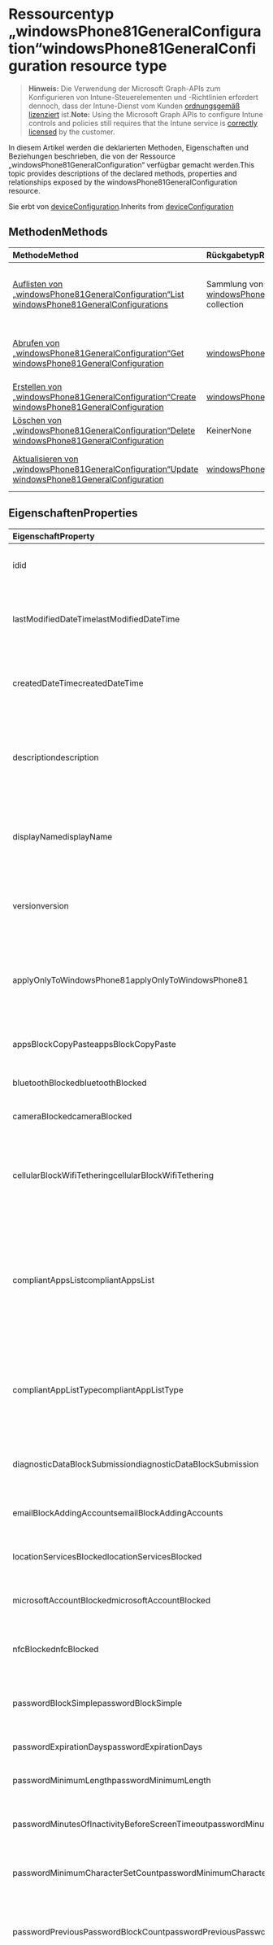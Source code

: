 # <a name="windowsphone81generalconfiguration-resource-type"></a><span data-ttu-id="5504e-101">Ressourcentyp „windowsPhone81GeneralConfiguration“</span><span class="sxs-lookup"><span data-stu-id="5504e-101">windowsPhone81GeneralConfiguration resource type</span></span>

> <span data-ttu-id="5504e-102">**Hinweis:** Die Verwendung der Microsoft Graph-APIs zum Konfigurieren von Intune-Steuerelementen und -Richtlinien erfordert dennoch, dass der Intune-Dienst vom Kunden [ordnungsgemäß lizenziert](https://go.microsoft.com/fwlink/?linkid=839381) ist.</span><span class="sxs-lookup"><span data-stu-id="5504e-102">**Note:** Using the Microsoft Graph APIs to configure Intune controls and policies still requires that the Intune service is [correctly licensed](https://go.microsoft.com/fwlink/?linkid=839381) by the customer.</span></span>

<span data-ttu-id="5504e-103">In diesem Artikel werden die deklarierten Methoden, Eigenschaften und Beziehungen beschrieben, die von der Ressource „windowsPhone81GeneralConfiguration“ verfügbar gemacht werden.</span><span class="sxs-lookup"><span data-stu-id="5504e-103">This topic provides descriptions of the declared methods, properties and relationships exposed by the windowsPhone81GeneralConfiguration resource.</span></span>

<span data-ttu-id="5504e-104">Sie erbt von [deviceConfiguration](../resources/intune_deviceconfig_deviceconfiguration.md).</span><span class="sxs-lookup"><span data-stu-id="5504e-104">Inherits from [deviceConfiguration](../resources/intune_deviceconfig_deviceconfiguration.md)</span></span>

## <a name="methods"></a><span data-ttu-id="5504e-105">Methoden</span><span class="sxs-lookup"><span data-stu-id="5504e-105">Methods</span></span>
|<span data-ttu-id="5504e-106">Methode</span><span class="sxs-lookup"><span data-stu-id="5504e-106">Method</span></span>|<span data-ttu-id="5504e-107">Rückgabetyp</span><span class="sxs-lookup"><span data-stu-id="5504e-107">Return Type</span></span>|<span data-ttu-id="5504e-108">Beschreibung</span><span class="sxs-lookup"><span data-stu-id="5504e-108">Description</span></span>|
|:---|:---|:---|
|[<span data-ttu-id="5504e-109">Auflisten von „windowsPhone81GeneralConfiguration“</span><span class="sxs-lookup"><span data-stu-id="5504e-109">List windowsPhone81GeneralConfigurations</span></span>](../api/intune_deviceconfig_windowsphone81generalconfiguration_list.md)|<span data-ttu-id="5504e-110">Sammlung von Objekten des Typs [windowsPhone81GeneralConfiguration](../resources/intune_deviceconfig_windowsphone81generalconfiguration.md)</span><span class="sxs-lookup"><span data-stu-id="5504e-110">[windowsPhone81GeneralConfiguration](../resources/intune_deviceconfig_windowsphone81generalconfiguration.md) collection</span></span>|<span data-ttu-id="5504e-111">Listet die Eigenschaften und Beziehungen von Objekten des Typs [windowsPhone81GeneralConfiguration](../resources/intune_deviceconfig_windowsphone81generalconfiguration.md) auf.</span><span class="sxs-lookup"><span data-stu-id="5504e-111">List properties and relationships of the [windowsPhone81GeneralConfiguration](../resources/intune_deviceconfig_windowsphone81generalconfiguration.md) objects.</span></span>|
|[<span data-ttu-id="5504e-112">Abrufen von „windowsPhone81GeneralConfiguration“</span><span class="sxs-lookup"><span data-stu-id="5504e-112">Get windowsPhone81GeneralConfiguration</span></span>](../api/intune_deviceconfig_windowsphone81generalconfiguration_get.md)|[<span data-ttu-id="5504e-113">windowsPhone81GeneralConfiguration</span><span class="sxs-lookup"><span data-stu-id="5504e-113">windowsPhone81GeneralConfiguration</span></span>](../resources/intune_deviceconfig_windowsphone81generalconfiguration.md)|<span data-ttu-id="5504e-114">Liest die Eigenschaften und Beziehungen von Objekten des Typs [windowsPhone81GeneralConfiguration](../resources/intune_deviceconfig_windowsphone81generalconfiguration.md).</span><span class="sxs-lookup"><span data-stu-id="5504e-114">Read properties and relationships of [plannerTaskDetails](../resources/intune_deviceconfig_windowsphone81generalconfiguration.md) object.</span></span>|
|[<span data-ttu-id="5504e-115">Erstellen von „windowsPhone81GeneralConfiguration“</span><span class="sxs-lookup"><span data-stu-id="5504e-115">Create windowsPhone81GeneralConfiguration</span></span>](../api/intune_deviceconfig_windowsphone81generalconfiguration_create.md)|[<span data-ttu-id="5504e-116">windowsPhone81GeneralConfiguration</span><span class="sxs-lookup"><span data-stu-id="5504e-116">windowsPhone81GeneralConfiguration</span></span>](../resources/intune_deviceconfig_windowsphone81generalconfiguration.md)|<span data-ttu-id="5504e-117">Erstellt neue Objekte des Typs [windowsPhone81GeneralConfiguration](../resources/intune_deviceconfig_windowsphone81generalconfiguration.md).</span><span class="sxs-lookup"><span data-stu-id="5504e-117">Create a new [plannerBucket](../resources/intune_deviceconfig_windowsphone81generalconfiguration.md) object.</span></span>|
|[<span data-ttu-id="5504e-118">Löschen von „windowsPhone81GeneralConfiguration“</span><span class="sxs-lookup"><span data-stu-id="5504e-118">Delete windowsPhone81GeneralConfiguration</span></span>](../api/intune_deviceconfig_windowsphone81generalconfiguration_delete.md)|<span data-ttu-id="5504e-119">Keiner</span><span class="sxs-lookup"><span data-stu-id="5504e-119">None</span></span>|<span data-ttu-id="5504e-120">Löscht Objekte des Typs [windowsPhone81GeneralConfiguration](../resources/intune_deviceconfig_windowsphone81generalconfiguration.md).</span><span class="sxs-lookup"><span data-stu-id="5504e-120">Deletes a [windowsPhone81GeneralConfiguration](../resources/intune_deviceconfig_windowsphone81generalconfiguration.md).</span></span>|
|[<span data-ttu-id="5504e-121">Aktualisieren von „windowsPhone81GeneralConfiguration“</span><span class="sxs-lookup"><span data-stu-id="5504e-121">Update windowsPhone81GeneralConfiguration</span></span>](../api/intune_deviceconfig_windowsphone81generalconfiguration_update.md)|[<span data-ttu-id="5504e-122">windowsPhone81GeneralConfiguration</span><span class="sxs-lookup"><span data-stu-id="5504e-122">windowsPhone81GeneralConfiguration</span></span>](../resources/intune_deviceconfig_windowsphone81generalconfiguration.md)|<span data-ttu-id="5504e-123">Aktualisiert die Eigenschaften von Objekten des Typs [windowsPhone81GeneralConfiguration](../resources/intune_deviceconfig_windowsphone81generalconfiguration.md).</span><span class="sxs-lookup"><span data-stu-id="5504e-123">Update the properties of a [calendar](../resources/intune_deviceconfig_windowsphone81generalconfiguration.md) object.</span></span>|

## <a name="properties"></a><span data-ttu-id="5504e-124">Eigenschaften</span><span class="sxs-lookup"><span data-stu-id="5504e-124">Properties</span></span>
|<span data-ttu-id="5504e-125">Eigenschaft</span><span class="sxs-lookup"><span data-stu-id="5504e-125">Property</span></span>|<span data-ttu-id="5504e-126">Typ</span><span class="sxs-lookup"><span data-stu-id="5504e-126">Type</span></span>|<span data-ttu-id="5504e-127">Beschreibung</span><span class="sxs-lookup"><span data-stu-id="5504e-127">Description</span></span>|
|:---|:---|:---|
|<span data-ttu-id="5504e-128">id</span><span class="sxs-lookup"><span data-stu-id="5504e-128">id</span></span>|<span data-ttu-id="5504e-129">String</span><span class="sxs-lookup"><span data-stu-id="5504e-129">String</span></span>|<span data-ttu-id="5504e-130">Schlüssel der Entität.</span><span class="sxs-lookup"><span data-stu-id="5504e-130">Key of the setting.</span></span> <span data-ttu-id="5504e-131">Geerbt von [deviceConfiguration](../resources/intune_deviceconfig_deviceconfiguration.md).</span><span class="sxs-lookup"><span data-stu-id="5504e-131">Inherited from [deviceConfiguration](../resources/intune_deviceconfig_deviceconfiguration.md)</span></span>|
|<span data-ttu-id="5504e-132">lastModifiedDateTime</span><span class="sxs-lookup"><span data-stu-id="5504e-132">lastModifiedDateTime</span></span>|<span data-ttu-id="5504e-133">DateTimeOffset</span><span class="sxs-lookup"><span data-stu-id="5504e-133">DateTimeOffset</span></span>|<span data-ttu-id="5504e-134">Datum und Uhrzeit der letzten Änderung des Objekts.</span><span class="sxs-lookup"><span data-stu-id="5504e-134">Indicates the date the object was last modified.</span></span> <span data-ttu-id="5504e-135">Geerbt von [deviceConfiguration](../resources/intune_deviceconfig_deviceconfiguration.md).</span><span class="sxs-lookup"><span data-stu-id="5504e-135">Inherited from [deviceConfiguration](../resources/intune_deviceconfig_deviceconfiguration.md)</span></span>|
|<span data-ttu-id="5504e-136">createdDateTime</span><span class="sxs-lookup"><span data-stu-id="5504e-136">createdDateTime</span></span>|<span data-ttu-id="5504e-137">DateTimeOffset</span><span class="sxs-lookup"><span data-stu-id="5504e-137">DateTimeOffset</span></span>|<span data-ttu-id="5504e-138">Datum und Uhrzeit der Erstellung des Objekts.</span><span class="sxs-lookup"><span data-stu-id="5504e-138">DateTime the object was created.</span></span> <span data-ttu-id="5504e-139">Geerbt von [deviceConfiguration](../resources/intune_deviceconfig_deviceconfiguration.md).</span><span class="sxs-lookup"><span data-stu-id="5504e-139">Inherited from [deviceConfiguration](../resources/intune_deviceconfig_deviceconfiguration.md)</span></span>|
|<span data-ttu-id="5504e-140">description</span><span class="sxs-lookup"><span data-stu-id="5504e-140">description</span></span>|<span data-ttu-id="5504e-141">String</span><span class="sxs-lookup"><span data-stu-id="5504e-141">String</span></span>|<span data-ttu-id="5504e-142">Beschreibung der Gerätekonfiguration (vom Administrator festgelegt).</span><span class="sxs-lookup"><span data-stu-id="5504e-142">Admin provided description of the Device Configuration.</span></span> <span data-ttu-id="5504e-143">Geerbt von [deviceConfiguration](../resources/intune_deviceconfig_deviceconfiguration.md).</span><span class="sxs-lookup"><span data-stu-id="5504e-143">Inherited from [deviceConfiguration](../resources/intune_deviceconfig_deviceconfiguration.md)</span></span>|
|<span data-ttu-id="5504e-144">displayName</span><span class="sxs-lookup"><span data-stu-id="5504e-144">displayName</span></span>|<span data-ttu-id="5504e-145">String</span><span class="sxs-lookup"><span data-stu-id="5504e-145">String</span></span>|<span data-ttu-id="5504e-146">Name der Gerätekonfiguration (vom Administrator festgelegt).</span><span class="sxs-lookup"><span data-stu-id="5504e-146">Admin provided name of the device configuration.</span></span> <span data-ttu-id="5504e-147">Geerbt von [deviceConfiguration](../resources/intune_deviceconfig_deviceconfiguration.md).</span><span class="sxs-lookup"><span data-stu-id="5504e-147">Inherited from [deviceConfiguration](../resources/intune_deviceconfig_deviceconfiguration.md)</span></span>|
|<span data-ttu-id="5504e-148">version</span><span class="sxs-lookup"><span data-stu-id="5504e-148">version</span></span>|<span data-ttu-id="5504e-149">Int32</span><span class="sxs-lookup"><span data-stu-id="5504e-149">Int32</span></span>|<span data-ttu-id="5504e-150">Version der Gerätekonfiguration.</span><span class="sxs-lookup"><span data-stu-id="5504e-150">Version of the device configuration.</span></span> <span data-ttu-id="5504e-151">Geerbt von [deviceConfiguration](../resources/intune_deviceconfig_deviceconfiguration.md).</span><span class="sxs-lookup"><span data-stu-id="5504e-151">Inherited from [deviceConfiguration](../resources/intune_deviceconfig_deviceconfiguration.md)</span></span>|
|<span data-ttu-id="5504e-152">applyOnlyToWindowsPhone81</span><span class="sxs-lookup"><span data-stu-id="5504e-152">applyOnlyToWindowsPhone81</span></span>|<span data-ttu-id="5504e-153">Boolean</span><span class="sxs-lookup"><span data-stu-id="5504e-153">Boolean</span></span>|<span data-ttu-id="5504e-154">Wert, der angibt, ob die Richtlinie nur für Windows Phone 8.1 gilt.</span><span class="sxs-lookup"><span data-stu-id="5504e-154">Value indicating whether this policy only applies to Windows Phone 8.1.</span></span> <span data-ttu-id="5504e-155">Diese Eigenschaft ist schreibgeschützt.</span><span class="sxs-lookup"><span data-stu-id="5504e-155">This property is read-only.</span></span>|
|<span data-ttu-id="5504e-156">appsBlockCopyPaste</span><span class="sxs-lookup"><span data-stu-id="5504e-156">appsBlockCopyPaste</span></span>|<span data-ttu-id="5504e-157">Boolean</span><span class="sxs-lookup"><span data-stu-id="5504e-157">Boolean</span></span>|<span data-ttu-id="5504e-158">Gibt an, ob Kopieren/Einfügen blockiert werden soll.</span><span class="sxs-lookup"><span data-stu-id="5504e-158">Indicates whether or not to block copy paste.</span></span>|
|<span data-ttu-id="5504e-159">bluetoothBlocked</span><span class="sxs-lookup"><span data-stu-id="5504e-159">bluetoothBlocked</span></span>|<span data-ttu-id="5504e-160">Boolean</span><span class="sxs-lookup"><span data-stu-id="5504e-160">Boolean</span></span>|<span data-ttu-id="5504e-161">Gibt an, ob Bluetooth blockiert werden soll.</span><span class="sxs-lookup"><span data-stu-id="5504e-161">Indicates whether or not to block bluetooth.</span></span>|
|<span data-ttu-id="5504e-162">cameraBlocked</span><span class="sxs-lookup"><span data-stu-id="5504e-162">cameraBlocked</span></span>|<span data-ttu-id="5504e-163">Boolean</span><span class="sxs-lookup"><span data-stu-id="5504e-163">Boolean</span></span>|<span data-ttu-id="5504e-164">Gibt an, ob die Kamera blockiert werden soll.</span><span class="sxs-lookup"><span data-stu-id="5504e-164">Indicates whether or not to block camera.</span></span>|
|<span data-ttu-id="5504e-165">cellularBlockWifiTethering</span><span class="sxs-lookup"><span data-stu-id="5504e-165">cellularBlockWifiTethering</span></span>|<span data-ttu-id="5504e-166">Boolean</span><span class="sxs-lookup"><span data-stu-id="5504e-166">Boolean</span></span>|<span data-ttu-id="5504e-167">Gibt an, ob WLAN-Tethering blockiert werden soll.</span><span class="sxs-lookup"><span data-stu-id="5504e-167">Indicates whether or not to block Wi-Fi tethering.</span></span> <span data-ttu-id="5504e-168">Hat keine Auswirkungen, wenn die WLAN-Funktion blockiert ist.</span><span class="sxs-lookup"><span data-stu-id="5504e-168">Has no impact if Wi-Fi is blocked.</span></span>|
|<span data-ttu-id="5504e-169">compliantAppsList</span><span class="sxs-lookup"><span data-stu-id="5504e-169">compliantAppsList</span></span>|<span data-ttu-id="5504e-170">Sammlung von Objekten des Typs [appListItem](../resources/intune_deviceconfig_applistitem.md)</span><span class="sxs-lookup"><span data-stu-id="5504e-170">[appListItem](../resources/intune_deviceconfig_applistitem.md) collection</span></span>|<span data-ttu-id="5504e-171">Liste aller Apps, für die die Konformitätsrichtlinie gilt (Zulassungsliste oder Sperrliste, gesteuert über „compliantAppListType“).</span><span class="sxs-lookup"><span data-stu-id="5504e-171">List of apps in the compliance (either allow list or block list, controlled by CompliantAppListType).</span></span> <span data-ttu-id="5504e-172">Diese Sammlung darf maximal 10.000 Elemente enthalten.</span><span class="sxs-lookup"><span data-stu-id="5504e-172">This collection can contain a maximum of 10000 elements.</span></span>|
|<span data-ttu-id="5504e-173">compliantAppListType</span><span class="sxs-lookup"><span data-stu-id="5504e-173">compliantAppListType</span></span>|<span data-ttu-id="5504e-174">String</span><span class="sxs-lookup"><span data-stu-id="5504e-174">String</span></span>|<span data-ttu-id="5504e-175">Typ der in „compliantAppsList“ definierten Liste.</span><span class="sxs-lookup"><span data-stu-id="5504e-175">List that is in the AppComplianceList.</span></span> <span data-ttu-id="5504e-176">Mögliche Werte sind: `none`, `appsInListCompliant` und `appsNotInListCompliant`.</span><span class="sxs-lookup"><span data-stu-id="5504e-176">Possible values are: `none`, `appsInListCompliant`, `appsNotInListCompliant`.</span></span>|
|<span data-ttu-id="5504e-177">diagnosticDataBlockSubmission</span><span class="sxs-lookup"><span data-stu-id="5504e-177">diagnosticDataBlockSubmission</span></span>|<span data-ttu-id="5504e-178">Boolean</span><span class="sxs-lookup"><span data-stu-id="5504e-178">Boolean</span></span>|<span data-ttu-id="5504e-179">Gibt an, ob die Übermittlung von Diagnosedaten blockiert werden soll.</span><span class="sxs-lookup"><span data-stu-id="5504e-179">Indicates whether or not to block diagnostic data submission.</span></span>|
|<span data-ttu-id="5504e-180">emailBlockAddingAccounts</span><span class="sxs-lookup"><span data-stu-id="5504e-180">emailBlockAddingAccounts</span></span>|<span data-ttu-id="5504e-181">Boolean</span><span class="sxs-lookup"><span data-stu-id="5504e-181">Boolean</span></span>|<span data-ttu-id="5504e-182">Gibt an, ob benutzerdefinierte E-Mail-Konten blockiert werden sollen.</span><span class="sxs-lookup"><span data-stu-id="5504e-182">Indicates whether or not to block custom email accounts.</span></span>|
|<span data-ttu-id="5504e-183">locationServicesBlocked</span><span class="sxs-lookup"><span data-stu-id="5504e-183">locationServicesBlocked</span></span>|<span data-ttu-id="5504e-184">Boolean</span><span class="sxs-lookup"><span data-stu-id="5504e-184">Boolean</span></span>|<span data-ttu-id="5504e-185">Gibt an, ob die Ortungsdienste blockiert werden sollen.</span><span class="sxs-lookup"><span data-stu-id="5504e-185">Indicates whether or not to block location services.</span></span>|
|<span data-ttu-id="5504e-186">microsoftAccountBlocked</span><span class="sxs-lookup"><span data-stu-id="5504e-186">microsoftAccountBlocked</span></span>|<span data-ttu-id="5504e-187">Boolean</span><span class="sxs-lookup"><span data-stu-id="5504e-187">Boolean</span></span>|<span data-ttu-id="5504e-188">Gibt an, ob die Verwendung eines Microsoft-Kontos erlaubt ist.</span><span class="sxs-lookup"><span data-stu-id="5504e-188">Indicates whether or not to block using a Microsoft Account.</span></span>|
|<span data-ttu-id="5504e-189">nfcBlocked</span><span class="sxs-lookup"><span data-stu-id="5504e-189">nfcBlocked</span></span>|<span data-ttu-id="5504e-190">Boolean</span><span class="sxs-lookup"><span data-stu-id="5504e-190">Boolean</span></span>|<span data-ttu-id="5504e-191">Gibt an, ob NFC (Near Field Communication) blockiert werden soll.</span><span class="sxs-lookup"><span data-stu-id="5504e-191">Indicates whether or not to block Near-Field Communication.</span></span>|
|<span data-ttu-id="5504e-192">passwordBlockSimple</span><span class="sxs-lookup"><span data-stu-id="5504e-192">passwordBlockSimple</span></span>|<span data-ttu-id="5504e-193">Boolean</span><span class="sxs-lookup"><span data-stu-id="5504e-193">Boolean</span></span>|<span data-ttu-id="5504e-194">Gibt an, ob die Kalendersynchronisierung blockiert werden soll.</span><span class="sxs-lookup"><span data-stu-id="5504e-194">Indicates whether or not to block syncing the calendar.</span></span>|
|<span data-ttu-id="5504e-195">passwordExpirationDays</span><span class="sxs-lookup"><span data-stu-id="5504e-195">passwordExpirationDays</span></span>|<span data-ttu-id="5504e-196">Int32</span><span class="sxs-lookup"><span data-stu-id="5504e-196">Int32</span></span>|<span data-ttu-id="5504e-197">Zeit in Tagen bis zum Ablaufen des Kennworts</span><span class="sxs-lookup"><span data-stu-id="5504e-197">Number of days before the password expires.</span></span>|
|<span data-ttu-id="5504e-198">passwordMinimumLength</span><span class="sxs-lookup"><span data-stu-id="5504e-198">passwordMinimumLength</span></span>|<span data-ttu-id="5504e-199">Int32</span><span class="sxs-lookup"><span data-stu-id="5504e-199">Int32</span></span>|<span data-ttu-id="5504e-200">Mindestlänge von Kennwörtern</span><span class="sxs-lookup"><span data-stu-id="5504e-200">Minimum length of passwords.</span></span>|
|<span data-ttu-id="5504e-201">passwordMinutesOfInactivityBeforeScreenTimeout</span><span class="sxs-lookup"><span data-stu-id="5504e-201">passwordMinutesOfInactivityBeforeScreenTimeout</span></span>|<span data-ttu-id="5504e-202">Int32</span><span class="sxs-lookup"><span data-stu-id="5504e-202">Int32</span></span>|<span data-ttu-id="5504e-203">Zeitraum von Inaktivität in Minuten, nach dem es zu einem Bildschirmtimeout kommt</span><span class="sxs-lookup"><span data-stu-id="5504e-203">Minutes of inactivity before screen timeout.</span></span>|
|<span data-ttu-id="5504e-204">passwordMinimumCharacterSetCount</span><span class="sxs-lookup"><span data-stu-id="5504e-204">passwordMinimumCharacterSetCount</span></span>|<span data-ttu-id="5504e-205">Int32</span><span class="sxs-lookup"><span data-stu-id="5504e-205">Int32</span></span>|<span data-ttu-id="5504e-206">Anzahl von Zeichensätzen, die ein Kennwort enthalten muss</span><span class="sxs-lookup"><span data-stu-id="5504e-206">Number of character sets a password must contain.</span></span>|
|<span data-ttu-id="5504e-207">passwordPreviousPasswordBlockCount</span><span class="sxs-lookup"><span data-stu-id="5504e-207">passwordPreviousPasswordBlockCount</span></span>|<span data-ttu-id="5504e-208">Int32</span><span class="sxs-lookup"><span data-stu-id="5504e-208">Int32</span></span>|<span data-ttu-id="5504e-209">Legt fest, wie viele der zuletzt verwendeten Kennwörter nicht erneut verwendet werden dürfen.</span><span class="sxs-lookup"><span data-stu-id="5504e-209">Number of previous passwords to block.</span></span> <span data-ttu-id="5504e-210">Gültige Werte: 0 bis 24.</span><span class="sxs-lookup"><span data-stu-id="5504e-210">Valid values 0 to 24</span></span>|
|<span data-ttu-id="5504e-211">passwordSignInFailureCountBeforeFactoryReset</span><span class="sxs-lookup"><span data-stu-id="5504e-211">passwordSignInFailureCountBeforeFactoryReset</span></span>|<span data-ttu-id="5504e-212">Int32</span><span class="sxs-lookup"><span data-stu-id="5504e-212">Int32</span></span>|<span data-ttu-id="5504e-213">Legt fest, nach wie vielen fehlgeschlagenen Anmeldeversuchen eine Zurücksetzung auf die Werkseinstellungen durchgeführt wird.</span><span class="sxs-lookup"><span data-stu-id="5504e-213">Number of sign in failures allowed before factory reset.</span></span>|
|<span data-ttu-id="5504e-214">passwordRequiredType</span><span class="sxs-lookup"><span data-stu-id="5504e-214">passwordRequiredType</span></span>|<span data-ttu-id="5504e-215">String</span><span class="sxs-lookup"><span data-stu-id="5504e-215">String</span></span>|<span data-ttu-id="5504e-216">Geforderter Kennworttyp.</span><span class="sxs-lookup"><span data-stu-id="5504e-216">Password type that is required.</span></span> <span data-ttu-id="5504e-217">Mögliche Werte sind: `deviceDefault`, `alphanumeric` und `numeric`.</span><span class="sxs-lookup"><span data-stu-id="5504e-217">Possible values are: `deviceDefault`, `alphanumeric`, `numeric`.</span></span>|
|<span data-ttu-id="5504e-218">passwordRequired</span><span class="sxs-lookup"><span data-stu-id="5504e-218">passwordRequired</span></span>|<span data-ttu-id="5504e-219">Boolean</span><span class="sxs-lookup"><span data-stu-id="5504e-219">Boolean</span></span>|<span data-ttu-id="5504e-220">Gibt an, ob ein Kennwort erforderlich ist.</span><span class="sxs-lookup"><span data-stu-id="5504e-220">Indicates whether or not to require a password.</span></span>|
|<span data-ttu-id="5504e-221">screenCaptureBlocked</span><span class="sxs-lookup"><span data-stu-id="5504e-221">screenCaptureBlocked</span></span>|<span data-ttu-id="5504e-222">Boolean</span><span class="sxs-lookup"><span data-stu-id="5504e-222">Boolean</span></span>|<span data-ttu-id="5504e-223">Gibt an, ob Screenshots blockiert werden sollen.</span><span class="sxs-lookup"><span data-stu-id="5504e-223">Indicates whether or not to block screenshots.</span></span>|
|<span data-ttu-id="5504e-224">storageBlockRemovableStorage</span><span class="sxs-lookup"><span data-stu-id="5504e-224">storageBlockRemovableStorage</span></span>|<span data-ttu-id="5504e-225">Boolean</span><span class="sxs-lookup"><span data-stu-id="5504e-225">Boolean</span></span>|<span data-ttu-id="5504e-226">Gibt an, ob Wechselmedien blockiert werden sollen.</span><span class="sxs-lookup"><span data-stu-id="5504e-226">Indicates whether or not to block removable storage.</span></span>|
|<span data-ttu-id="5504e-227">storageRequireEncryption</span><span class="sxs-lookup"><span data-stu-id="5504e-227">storageRequireEncryption</span></span>|<span data-ttu-id="5504e-228">Boolean</span><span class="sxs-lookup"><span data-stu-id="5504e-228">Boolean</span></span>|<span data-ttu-id="5504e-229">Gibt an, ob Verschlüsselung erforderlich ist.</span><span class="sxs-lookup"><span data-stu-id="5504e-229">Indicates whether or not to require encryption.</span></span>|
|<span data-ttu-id="5504e-230">webBrowserBlocked</span><span class="sxs-lookup"><span data-stu-id="5504e-230">webBrowserBlocked</span></span>|<span data-ttu-id="5504e-231">Boolean</span><span class="sxs-lookup"><span data-stu-id="5504e-231">Boolean</span></span>|<span data-ttu-id="5504e-232">Gibt an, ob der Webbrowser blockiert werden soll.</span><span class="sxs-lookup"><span data-stu-id="5504e-232">Indicates whether or not to block the web browser.</span></span>|
|<span data-ttu-id="5504e-233">wifiBlocked</span><span class="sxs-lookup"><span data-stu-id="5504e-233">wifiBlocked</span></span>|<span data-ttu-id="5504e-234">Boolean</span><span class="sxs-lookup"><span data-stu-id="5504e-234">Boolean</span></span>|<span data-ttu-id="5504e-235">Gibt an, ob die WLAN-Funktion blockiert werden soll.</span><span class="sxs-lookup"><span data-stu-id="5504e-235">Indicates whether or not to block Wi-Fi.</span></span>|
|<span data-ttu-id="5504e-236">wifiBlockAutomaticConnectHotspots</span><span class="sxs-lookup"><span data-stu-id="5504e-236">wifiBlockAutomaticConnectHotspots</span></span>|<span data-ttu-id="5504e-237">Boolean</span><span class="sxs-lookup"><span data-stu-id="5504e-237">Boolean</span></span>|<span data-ttu-id="5504e-238">Gibt an, ob die automatische Herstellung einer Verbindung zu WLAN-Hotspots blockiert werden soll.</span><span class="sxs-lookup"><span data-stu-id="5504e-238">Indicates whether or not to block automatically connecting to Wi-Fi hotspots.</span></span> <span data-ttu-id="5504e-239">Hat keine Auswirkungen, wenn die WLAN-Funktion blockiert ist.</span><span class="sxs-lookup"><span data-stu-id="5504e-239">Has no impact if Wi-Fi is blocked.</span></span>|
|<span data-ttu-id="5504e-240">wifiBlockHotspotReporting</span><span class="sxs-lookup"><span data-stu-id="5504e-240">wifiBlockHotspotReporting</span></span>|<span data-ttu-id="5504e-241">Boolean</span><span class="sxs-lookup"><span data-stu-id="5504e-241">Boolean</span></span>|<span data-ttu-id="5504e-242">Gibt an, ob die Erstellung von Berichten zu WLAN-Hotspots blockiert werden soll.</span><span class="sxs-lookup"><span data-stu-id="5504e-242">Indicates whether or not to block Wi-Fi hotspot reporting.</span></span> <span data-ttu-id="5504e-243">Hat keine Auswirkungen, wenn die WLAN-Funktion blockiert ist.</span><span class="sxs-lookup"><span data-stu-id="5504e-243">Has no impact if Wi-Fi is blocked.</span></span>|
|<span data-ttu-id="5504e-244">windowsStoreBlocked</span><span class="sxs-lookup"><span data-stu-id="5504e-244">windowsStoreBlocked</span></span>|<span data-ttu-id="5504e-245">Boolean</span><span class="sxs-lookup"><span data-stu-id="5504e-245">Boolean</span></span>|<span data-ttu-id="5504e-246">Gibt an, ob der Windows-Store blockiert werden soll.</span><span class="sxs-lookup"><span data-stu-id="5504e-246">Indicates whether or not to block the Windows Store.</span></span>|

## <a name="relationships"></a><span data-ttu-id="5504e-247">Beziehungen</span><span class="sxs-lookup"><span data-stu-id="5504e-247">Relationships</span></span>
|<span data-ttu-id="5504e-248">Beziehung</span><span class="sxs-lookup"><span data-stu-id="5504e-248">Relationship</span></span>|<span data-ttu-id="5504e-249">Typ</span><span class="sxs-lookup"><span data-stu-id="5504e-249">Type</span></span>|<span data-ttu-id="5504e-250">Beschreibung</span><span class="sxs-lookup"><span data-stu-id="5504e-250">Description</span></span>|
|:---|:---|:---|
|<span data-ttu-id="5504e-251">assignments</span><span class="sxs-lookup"><span data-stu-id="5504e-251">assignments</span></span>|<span data-ttu-id="5504e-252">Sammlung von Objekten des Typs [deviceConfigurationAssignment](../resources/intune_deviceconfig_deviceconfigurationassignment.md)</span><span class="sxs-lookup"><span data-stu-id="5504e-252">[deviceConfigurationAssignment](../resources/intune_deviceconfig_deviceconfigurationassignment.md) collection</span></span>|<span data-ttu-id="5504e-253">Liste der Zuweisungen für das Gerätekonfigurationsprofil.</span><span class="sxs-lookup"><span data-stu-id="5504e-253">The list of assignments for the device configuration profile.</span></span> <span data-ttu-id="5504e-254">Geerbt von [deviceConfiguration](../resources/intune_deviceconfig_deviceconfiguration.md).</span><span class="sxs-lookup"><span data-stu-id="5504e-254">Inherited from [deviceConfiguration](../resources/intune_deviceconfig_deviceconfiguration.md)</span></span>|
|<span data-ttu-id="5504e-255">deviceStatuses</span><span class="sxs-lookup"><span data-stu-id="5504e-255">deviceStatuses</span></span>|<span data-ttu-id="5504e-256">Sammlung von Objekten des Typs [deviceConfigurationDeviceStatus](../resources/intune_deviceconfig_deviceconfigurationdevicestatus.md)</span><span class="sxs-lookup"><span data-stu-id="5504e-256">[deviceConfigurationDeviceStatus](../resources/intune_deviceconfig_deviceconfigurationdevicestatus.md) collection</span></span>|<span data-ttu-id="5504e-257">Installationsstatus der Gerätekonfiguration nach Gerät.</span><span class="sxs-lookup"><span data-stu-id="5504e-257">Device configuration installation status by device.</span></span> <span data-ttu-id="5504e-258">Geerbt von [deviceConfiguration](../resources/intune_deviceconfig_deviceconfiguration.md).</span><span class="sxs-lookup"><span data-stu-id="5504e-258">Inherited from [deviceConfiguration](../resources/intune_deviceconfig_deviceconfiguration.md)</span></span>|
|<span data-ttu-id="5504e-259">userStatuses</span><span class="sxs-lookup"><span data-stu-id="5504e-259">userStatuses</span></span>|<span data-ttu-id="5504e-260">Sammlung von Objekten des Typs [deviceConfigurationUserStatus](../resources/intune_deviceconfig_deviceconfigurationuserstatus.md)</span><span class="sxs-lookup"><span data-stu-id="5504e-260">[deviceConfigurationUserStatus](../resources/intune_deviceconfig_deviceconfigurationuserstatus.md) collection</span></span>|<span data-ttu-id="5504e-261">Installationsstatus der Gerätekonfiguration nach Benutzer.</span><span class="sxs-lookup"><span data-stu-id="5504e-261">Device configuration installation stauts by user.</span></span> <span data-ttu-id="5504e-262">Geerbt von [deviceConfiguration](../resources/intune_deviceconfig_deviceconfiguration.md).</span><span class="sxs-lookup"><span data-stu-id="5504e-262">Inherited from [deviceConfiguration](../resources/intune_deviceconfig_deviceconfiguration.md)</span></span>|
|<span data-ttu-id="5504e-263">deviceStatusOverview</span><span class="sxs-lookup"><span data-stu-id="5504e-263">deviceStatusOverview</span></span>|[<span data-ttu-id="5504e-264">deviceConfigurationDeviceOverview</span><span class="sxs-lookup"><span data-stu-id="5504e-264">deviceConfigurationDeviceOverview</span></span>](../resources/intune_deviceconfig_deviceconfigurationdeviceoverview.md)|<span data-ttu-id="5504e-265">Übersicht über den Status der Gerätekonfiguration nach Gerät. Geerbt von [deviceConfiguration](../resources/intune_deviceconfig_deviceconfiguration.md).</span><span class="sxs-lookup"><span data-stu-id="5504e-265">Device Configuration devices status overview Inherited from [deviceConfiguration](../resources/intune_deviceconfig_deviceconfiguration.md)</span></span>|
|<span data-ttu-id="5504e-266">userStatusOverview</span><span class="sxs-lookup"><span data-stu-id="5504e-266">userStatusOverview</span></span>|[<span data-ttu-id="5504e-267">deviceConfigurationUserOverview</span><span class="sxs-lookup"><span data-stu-id="5504e-267">deviceConfigurationUserOverview</span></span>](../resources/intune_deviceconfig_deviceconfigurationuseroverview.md)|<span data-ttu-id="5504e-268">Übersicht über den Status der Gerätekonfiguration nach Benutzer. Geerbt von [deviceConfiguration](../resources/intune_deviceconfig_deviceconfiguration.md).</span><span class="sxs-lookup"><span data-stu-id="5504e-268">Device Configuration users status overview Inherited from [deviceConfiguration](../resources/intune_deviceconfig_deviceconfiguration.md)</span></span>|
|<span data-ttu-id="5504e-269">deviceSettingStateSummaries</span><span class="sxs-lookup"><span data-stu-id="5504e-269">deviceSettingStateSummaries</span></span>|<span data-ttu-id="5504e-270">Sammlung von Objekten des Typs [settingStateDeviceSummary](../resources/intune_deviceconfig_settingstatedevicesummary.md)</span><span class="sxs-lookup"><span data-stu-id="5504e-270">[settingStateDeviceSummary](../resources/intune_deviceconfig_settingstatedevicesummary.md) collection</span></span>|<span data-ttu-id="5504e-271">Übersicht über den Einstellungsstatus für die Gerätekonfiguration nach Gerät. Geerbt von [deviceConfiguration](../resources/intune_deviceconfig_deviceconfiguration.md)</span><span class="sxs-lookup"><span data-stu-id="5504e-271">Device Configuration Setting State Device Summary Inherited from [deviceConfiguration](../resources/intune_deviceconfig_deviceconfiguration.md)</span></span>|

## <a name="json-representation"></a><span data-ttu-id="5504e-272">JSON-Darstellung</span><span class="sxs-lookup"><span data-stu-id="5504e-272">JSON Representation</span></span>
<span data-ttu-id="5504e-273">Unten sehen Sie eine JSON-Darstellung der Ressource.</span><span class="sxs-lookup"><span data-stu-id="5504e-273">Here is a JSON representation of the resource.</span></span>
<!-- {
  "blockType": "resource",
  "keyProperty": "id",
  "@odata.type": "microsoft.graph.windowsPhone81GeneralConfiguration"
}
-->
``` json
{
  "@odata.type": "#microsoft.graph.windowsPhone81GeneralConfiguration",
  "id": "String (identifier)",
  "lastModifiedDateTime": "String (timestamp)",
  "createdDateTime": "String (timestamp)",
  "description": "String",
  "displayName": "String",
  "version": 1024,
  "applyOnlyToWindowsPhone81": true,
  "appsBlockCopyPaste": true,
  "bluetoothBlocked": true,
  "cameraBlocked": true,
  "cellularBlockWifiTethering": true,
  "compliantAppsList": [
    {
      "@odata.type": "microsoft.graph.appListItem",
      "name": "String",
      "publisher": "String",
      "appStoreUrl": "String",
      "appId": "String"
    }
  ],
  "compliantAppListType": "String",
  "diagnosticDataBlockSubmission": true,
  "emailBlockAddingAccounts": true,
  "locationServicesBlocked": true,
  "microsoftAccountBlocked": true,
  "nfcBlocked": true,
  "passwordBlockSimple": true,
  "passwordExpirationDays": 1024,
  "passwordMinimumLength": 1024,
  "passwordMinutesOfInactivityBeforeScreenTimeout": 1024,
  "passwordMinimumCharacterSetCount": 1024,
  "passwordPreviousPasswordBlockCount": 1024,
  "passwordSignInFailureCountBeforeFactoryReset": 1024,
  "passwordRequiredType": "String",
  "passwordRequired": true,
  "screenCaptureBlocked": true,
  "storageBlockRemovableStorage": true,
  "storageRequireEncryption": true,
  "webBrowserBlocked": true,
  "wifiBlocked": true,
  "wifiBlockAutomaticConnectHotspots": true,
  "wifiBlockHotspotReporting": true,
  "windowsStoreBlocked": true
}
```



